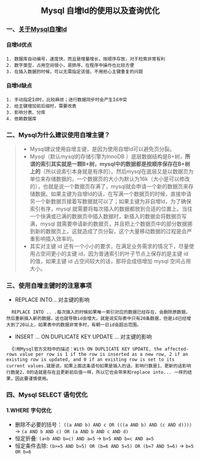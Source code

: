 <center><h2> Mysql 自增Id的使用以及查询优化</h2></center>

### 一、[关于Mysql自增Id](https://mp.weixin.qq.com/s/1HczsSfYPrH8oAexLFfy_A)

#### 自增Id优点

```
1. 数据库自动编号，速度快，而且是增量增长，按顺序存放，对于检索非常有利
2. 数字类型，占用空间很小，易排序，在程序中操作也比较方便
3. 在插入数据的时候，可以无需指定该值，不用担心主键重复的问题
```

#### 自增Id缺点

```
1. 手动指定Id时，比较麻烦；进行数据同步时会产生Id冲突
2. 给主键增加前后缀时，需要改表
3. 影响分表、分库
4. 依赖数据库
```

### 二、Mysql为什么建议使用自增主键？

> - Mysql建议使用自增主键，是因为使用自增Id可以避免页分裂。
> - Mysql（默认mysql的存储引擎为InnoDB ）底层数据结构是B+树，**所谓的索引其实就是一颗B+树，mysql中的数据都是按顺序保存在B+树上的**（所以说索引本身就是有序的）。然后mysql在底层又是以数据页为单位来存储数据的，一个数据页的大小为默认为16k（大小是可以修改的），也就是说一个数据页存满了，mysql就会申请一个新的数据页来存储数据。如果主键为自增Id的话，在写满一个数据页的时候，直接申请另一个新数据页接着写数据就可以了；如果主键为非自增Id，为了确保索引有序，mysql 就需要将每次插入的数据都放到合适的位置上。当往一个快满或已满的数据页中插入数据时，新插入的数据会将数据页写满，mysql 就需要申请新的数据页，并且把上个数据页中的部分数据挪到新的数据页上，这就造成了页分裂，这个大量移动数据的过程是会严重影响插入效率的。
> - 其实对主键 id 还有一个小小的要求，在满足业务需求的情况下，尽量使用占空间更小的主键 id，因为普通索引的叶子节点上保存的是主键 id 的值，如果主键 id 占空间较大的话，那将会成倍增加 mysql 空间占用大小。

### 三、使用自增主键时的注意事项

- REPLACE   INTO... 对主键的影响

```
  REPLACE INTO .. .每次插入的时候如果唯一索引对应的数据已经存在，会删除原数据，然后重新插入新的数据，这也就导致id会增大。就是说实际表中只有20条数据，但是id已经增大到了20以上，如果表中的数据非常多时，有朝一日id会超出范围。
```

- INSERT ...  ON  DUPLICATE  KEY  UPDATE ... 对主键的影响

```
  引用Mysql官方文档中的描述：With ON DUPLICATE KEY UPDATE, the affected-rows value per row is 1 if the row is inserted as a new row, 2 if an existing row is updated, and 0 if an existing row is set to its current values.就是说，如果上面这条语句如果是插入的话，影响行数是1，更新的话影响行数是2，0的话就是存在且更新前后值一样，所以它也会带来和replace into... 一样的结果，因此要谨慎使用。
```

### 四、Mysql SELECT 语句优化

#### 1.WHERE 字句优化

- 删除不必要的括号：
  `((a AND b) AND c OR (((a AND b) AND (c AND d))))`
  -> `(a AND b AND c) OR (a AND b AND c AND d)`
- 恒定折叠:
  `(a<b AND b=c) AND a=5`
  -> `b>5 AND b=c AND a=5`
- 恒定条件去除:
  `(b>=5 AND b=5) OR (b=6 AND 5=5) OR (b=7 AND 5=6)`
  -> `b=5 OR b=6`

